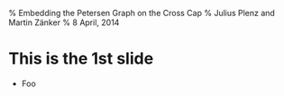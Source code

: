 % Embedding the Petersen Graph on the Cross Cap
% Julius Plenz and Martin Zänker
% 8 April, 2014

This is the 1st slide
=====================

* Foo
